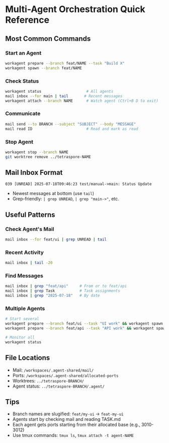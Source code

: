 # Multi-Agent Orchestration Quick Reference

## Most Common Commands

### Start an Agent
```bash
workagent prepare --branch feat/NAME --task "Build X"
workagent spawn --branch feat/NAME
```

### Check Status
```bash
workagent status                    # All agents
mail inbox --for main | tail       # Recent messages
workagent attach --branch NAME      # Watch agent (Ctrl+B D to exit)
```

### Communicate
```bash
mail send --to BRANCH --subject "SUBJECT" --body "MESSAGE"
mail read ID                        # Read and mark as read
```

### Stop Agent
```bash
workagent stop --branch NAME
git worktree remove ../tetraspore-NAME
```

## Mail Inbox Format
```
039 [UNREAD] 2025-07-18T09:46:23 test/manual->main: Status Update
```
- Newest messages at bottom (use `tail`)
- Grep-friendly: `| grep UNREAD`, `| grep "main->"`, etc.

## Useful Patterns

### Check Agent's Mail
```bash
mail inbox --for feat/ui | grep UNREAD | tail
```

### Recent Activity
```bash
mail inbox | tail -20
```

### Find Messages
```bash
mail inbox | grep "feat/api"     # From or to feat/api
mail inbox | grep Task           # Task assignments
mail inbox | grep "2025-07-18"   # By date
```

### Multiple Agents
```bash
# Start several
workagent prepare --branch feat/ui --task "UI work" && workagent spawn --branch feat/ui
workagent prepare --branch feat/api --task "API work" && workagent spawn --branch feat/api

# Monitor all
workagent status
```

## File Locations
- Mail: `/workspaces/.agent-shared/mail/`
- Ports: `/workspaces/.agent-shared/allocated-ports`
- Worktrees: `../tetraspore-BRANCH/`
- Agent status: `../tetraspore-BRANCH/.agent/`

## Tips
- Branch names are slugified: `feat/my-ui` → `feat-my-ui`
- Agents start by checking mail and reading TASK.md
- Each agent gets ports starting from their allocated base (e.g., 3010-3012)
- Use tmux commands: `tmux ls`, `tmux attach -t agent-NAME`